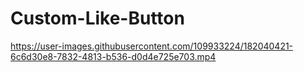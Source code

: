 # Custom-Like-Button

https://user-images.githubusercontent.com/109933224/182040421-6c6d30e8-7832-4813-b536-d0d4e725e703.mp4

